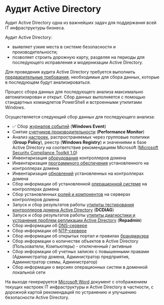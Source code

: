 # Аудит Active Directory

Аудит Active Directory одна из важнейших задач для поддержания всей IT инфраструктуры бизнеса. 

Аудит Active Directory:
- выявляет узкие места в системе безопасности и производительности;
- позволяет строить дорожную карту, разделяя на периоды для последующего исправления и модернизации Active Directory.

Для проведения аудита Active Directory требуется выполнить [предварительные требования](/Prerequisite/), необходимые для сбора данных, которые в последующем будут анализироваться.

Процесс сбора данных для последующего анализа максимально автоматизирован и открыт. Сбор данных выполняется с помощью стандартных командлетов PowerShell и встроенными утилитами Windows.

Осуществляется следующий сбор данных для последующего анализа:
- ✅ Сбор [журналов событий](/WindowsEvent/) (**Windows Event**)
- Снятие [счетчиков производительности](/PerformanceMonitor/) (**Performance Monitor**)
- Анализ [настроек](/Baseline/), распространяемых через групповые политики (**Group Policy**), реестр (**Windows Registry**) и значениями в базе Active Directory на соответствие рекомендациям Microsoft ([Microsoft Security Compliance Toolkit 1.0](https://www.microsoft.com/en-us/download/details.aspx?id=55319))
- Инвентаризация [оборудования](/InventoryHardware/) контроллеров домена
- Инвентаризация [программного обеспечения](/InventorySoftware/) установленного на контроллерах домена
- Инвентаризация [обновлений](/InventoryUpdate/) установленных на контроллерах домена
- Сбор информации об установленной [операционной системе](/InfoOS/) на контроллерах домена
- Сбор установленных [ролей и компонентов](/Features/) на серверах контроллеров домена
- Запуск и сбор результатов работы [утилиты тестирования контроллеров домена Active Directory](/DCDIAG/)  (**DCDIAG**)
- Запуск и сбор результатов работы [утилиты диагностики и устранения проблем репликации Active Directory](/Repadmin/) (**Repadmin**)
- Сбор информации об [DNS-сервере](/DNS/)
- Сбор информации об [NTP-сервере](/NTP/)
- Сбор информации об открытых портал и правилах [брандмауэра](/Firewall/)
- Сбор информации о количестве объектов в Active Directory (Пользователи, Компьютеры) - отключенный / активные
- Сбор информации об учетных записях с повышенными правами (Администратор домена, Администратор предприятия, Администратор схемы, Администратор)
- Сбор информации о версиях операционных систем в доменной локальной сети

На выходе генерируется [Microsoft Word](/Report/) документ с отображением текущих настроек IT инфраструктуры и Active Directory в частности, с дорожной картой рекомендаций по устранению и улучшению безопасности Active Directory.